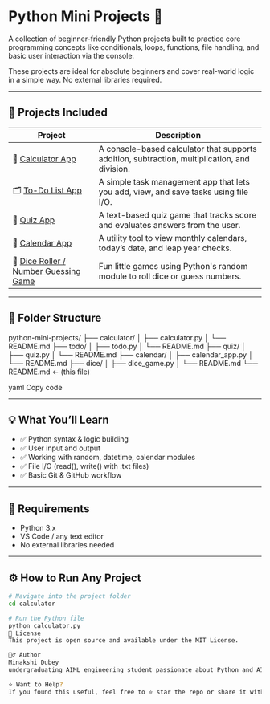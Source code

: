# Python Mini Projects 🐍

A collection of beginner-friendly Python projects built to practice core programming concepts like conditionals, loops, functions, file handling, and basic user interaction via the console.

These projects are ideal for absolute beginners and cover real-world logic in a simple way. No external libraries required.

---

## 🚀 Projects Included

| Project | Description |
|--------|-------------|
| 🔢 [Calculator App](./calculator/) | A console-based calculator that supports addition, subtraction, multiplication, and division. |
| 🗂 [To-Do List App](./todo/) | A simple task management app that lets you add, view, and save tasks using file I/O. |
| 🧠 [Quiz App](./quiz/) | A text-based quiz game that tracks score and evaluates answers from the user. |
| 📅 [Calendar App](./calendar/) | A utility tool to view monthly calendars, today’s date, and leap year checks. |
| 🎲 [Dice Roller / Number Guessing Game](./dice/) | Fun little games using Python's random module to roll dice or guess numbers. |

---

## 📁 Folder Structure
python-mini-projects/
├── calculator/
│ ├── calculator.py
│ └── README.md
├── todo/
│ ├── todo.py
│ └── README.md
├── quiz/
│ ├── quiz.py
│ └── README.md
├── calendar/
│ ├── calendar_app.py
│ └── README.md
├── dice/
│ ├── dice_game.py
│ └── README.md
└── README.md ← (this file)

yaml
Copy code

---

## 💡 What You’ll Learn

- ✅ Python syntax & logic building
- ✅ User input and output
- ✅ Working with random, datetime, calendar modules
- ✅ File I/O (read(), write() with .txt files)
- ✅ Basic Git & GitHub workflow

---

## 🧪 Requirements

- Python 3.x
- VS Code / any text editor
- No external libraries needed

---

## ⚙ How to Run Any Project

```bash
# Navigate into the project folder
cd calculator

# Run the Python file
python calculator.py
📜 License
This project is open source and available under the MIT License.

🙋‍♂ Author
Minakshi Dubey
undergraduating AIML engineering student passionate about Python and AI.

⭐ Want to Help?
If you found this useful, feel free to ⭐ star the repo or share it with your friends learning Python!

